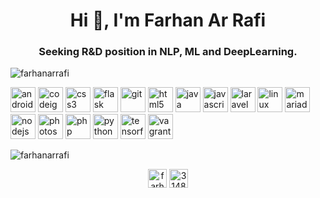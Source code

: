 <h1 align="center">Hi 👋, I'm Farhan Ar Rafi</h1>
<h3 align="center">Seeking R&D position in NLP, ML and DeepLearning.</h3>

<p align="left"> <img src="https://komarev.com/ghpvc/?username=farhanarrafi" alt="farhanarrafi" /> </p>

<p align="left"><img src="https://cdn.worldvectorlogo.com/logos/android.svg" alt="android" width="40" height="40"/> <img src="https://cdn.worldvectorlogo.com/logos/codeigniter.svg" alt="codeigniter" width="40" height="40"/> 
<img src="https://cdn.worldvectorlogo.com/logos/css3.svg" alt="css3" width="40" height="40"/>
<img src="https://www.vectorlogo.zone/logos/pocoo_flask/pocoo_flask-icon.svg" alt="flask" width="40" height="40"/>
<img src="https://www.vectorlogo.zone/logos/git-scm/git-scm-icon.svg" alt="git" width="40" height="40"/> 
<img src="https://cdn.worldvectorlogo.com/logos/html5.svg" alt="html5" width="40" height="40"/>
<img src="https://cdn.worldvectorlogo.com/logos/java-4.svg" alt="java" width="40" height="40"/> 
<img src="https://cdn.worldvectorlogo.com/logos/logo-javascript.svg" alt="javascript" width="40" height="40"/> 
<img src="https://cdn.worldvectorlogo.com/logos/laravel-2.svg" alt="laravel" width="40" height="40"/> 
<img src="https://cdn.worldvectorlogo.com/logos/linux-tux.svg" alt="linux" width="40" height="40"/> 
<img src="https://cdn.worldvectorlogo.com/logos/mariadb.svg" alt="mariadb" width="40" height="40"/> 
<img src="https://devicons.github.io/devicon/devicon.git/icons/nodejs/nodejs-original-wordmark.svg" alt="nodejs" width="40" height="40"/> 
<img src="https://devicons.github.io/devicon/devicon.git/icons/photoshop/photoshop-plain.svg" alt="photoshop" width="40" height="40"/> 
<img src="https://devicons.github.io/devicon/devicon.git/icons/php/php-original.svg" alt="php" width="40" height="40"/> 
<img src="https://devicons.github.io/devicon/devicon.git/icons/python/python-original.svg" alt="python" width="40" height="40"/> 
<img src="https://www.vectorlogo.zone/logos/tensorflow/tensorflow-icon.svg" alt="tensorflow" width="40" height="40"/> 
<img src="https://www.vectorlogo.zone/logos/vagrantup/vagrantup-icon.svg" alt="vagrant" width="40" height="40"/></p>

<p><img align="center" src="https://github-readme-stats.vercel.app/api/top-langs/?username=farhanarrafi&layout=compact&hide=html" alt="farhanarrafi" /></p>

<p align="center">
<a href="https://linkedin.com/in/farhanarrafi" target="blank"><img align="center" src="https://cdn.jsdelivr.net/npm/simple-icons@3.0.1/icons/linkedin.svg" alt="farhanarrafi" height="30" width="30" /></a>
<a href="https://stackoverflow.com/users/3148856" target="blank"><img align="center" src="https://cdn.jsdelivr.net/npm/simple-icons@3.0.1/icons/stackoverflow.svg" alt="3148856" height="30" width="30" /></a>
</p>
